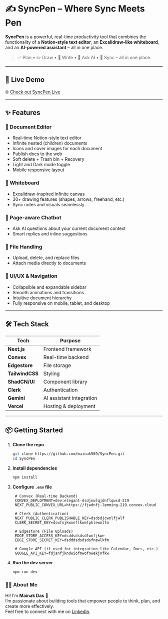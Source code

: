 # ✍️ SyncPen – Where Sync Meets Pen

**SyncPen** is a powerful, real-time productivity tool that combines the functionality of a **Notion-style text editor**, an **Excalidraw-like whiteboard**, and an **AI-powered assistant** – all in one place.

> ✅ Plan • ✏️ Draw • 📄 Write • 💬 Ask AI • 🔄 Sync – all in one place.

---

## 🚀 Live Demo

🌐 [Check out SyncPen Live](https://sync-pen-six.vercel.app/)

---

## ✨ Features

### 📝 Document Editor
- Real-time Notion-style text editor
- Infinite nested (children) documents
- Icons and cover images for each document
- Publish docs to the web
- Soft delete + Trash bin + Recovery
- Light and Dark mode toggle
- Mobile responsive layout

### 🎨 Whiteboard
- Excalidraw-inspired infinite canvas
- 30+ drawing features (shapes, arrows, freehand, etc.)
- Sync notes and visuals seamlessly

### 🤖 Page-aware Chatbot
- Ask AI questions about your current document context
- Smart replies and inline suggestions

### 📁 File Handling
- Upload, delete, and replace files
- Attach media directly to documents

### 🌲 UI/UX & Navigation
- Collapsible and expandable sidebar
- Smooth animations and transitions
- Intuitive document hierarchy
- Fully responsive on mobile, tablet, and desktop

---

## 🛠️ Tech Stack

| Tech            | Purpose                        |
|-----------------|--------------------------------|
| **Next.js**     | Frontend framework             |
| **Convex**      | Real-time backend              |
| **Edgestore**   | File storage                   |
| **TailwindCSS** | Styling                        |
| **ShadCN/UI**   | Component library              |
| **Clerk**       | Authentication                 |
| **Gemini**      | AI assistant integration       |
| **Vercel**      | Hosting & deployment           |

---

## 📦 Getting Started

1. **Clone the repo**
   ```bash
   git clone https://github.com/mainak569/SyncPen.git
   cd SyncPen
   ```
2. **Install dependencies**
   ```bash
   npm install
   ```
3. **Configure `.env` file**
   ```env
    # Convex (Real-time Backend)
    CONVEX_DEPLOYMENT=dev:elegant-dsdjnwlqjdnflqwsd-219
    NEXT_PUBLIC_CONVEX_URL=https://fjwdnfj-lemming-219.convex.cloud
    
    # Clerk (Authentication)
    NEXT_PUBLIC_CLERK_PUBLISHABLE_KEY=dsdsdjcwnlfjwlf
    CLERK_SECRET_KEY=dswfnjkwneflkwmfpklewmlfm
    
    # Edgestore (File Uploads)
    EDGE_STORE_ACCESS_KEY=dsddsdsdsdfwnfjkwe
    EDGE_STORE_SECRET_KEY=dsdddsdsdsdsfnewlkfm
    
    # Google API (if used for integration like Calendar, Docs, etc.)
    GOOGLE_API_KEY=fdjsnfjkndwiofmwofnwekjnfkw
   ```
4. **Run the dev server**
   ```bash
   npm run dev
   ```

### 🙋‍♂️ About Me

Hi! I’m **Mainak Das** 👋  
I’m passionate about building tools that empower people to think, plan, and create more effectively.  
Feel free to connect with me on [LinkedIn](https://www.linkedin.com/in/mainak-das-93b787287/).
